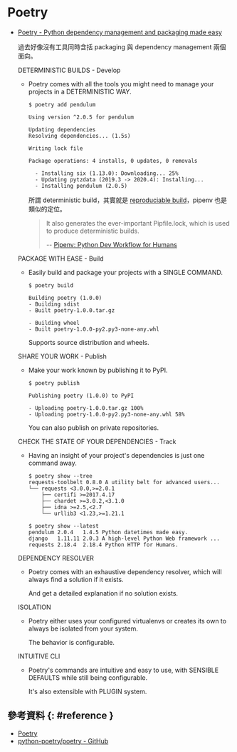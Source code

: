 # Poetry

  - [Poetry \- Python dependency management and packaging made easy](https://python-poetry.org/)

    過去好像沒有工具同時含括 packaging 與 dependency management 兩個面向。

    DETERMINISTIC BUILDS - Develop

      - Poetry comes with all the tools you might need to manage your projects in a DETERMINISTIC WAY.

            $ poetry add pendulum

            Using version ^2.0.5 for pendulum

            Updating dependencies
            Resolving dependencies... (1.5s)

            Writing lock file

            Package operations: 4 installs, 0 updates, 0 removals

              - Installing six (1.13.0): Downloading... 25%
              - Updating pytzdata (2019.3 -> 2020.4): Installing...
              - Installing pendulum (2.0.5)

        所謂 deterministic build，其實就是 [reproduciable build](https://en.wikipedia.org/wiki/Reproducible_builds)，pipenv 也是類似的定位。

        > It also generates the ever-important Pipfile.lock, which is used to produce deterministic builds.
        >
        > -- [Pipenv: Python Dev Workflow for Humans](https://pipenv.pypa.io/en/latest/)

    PACKAGE WITH EASE - Build

      - Easily build and package your projects with a SINGLE COMMAND.

            $ poetry build

            Building poetry (1.0.0)
            - Building sdist
            - Built poetry-1.0.0.tar.gz

            - Building wheel
            - Built poetry-1.0.0-py2.py3-none-any.whl

        Supports source distribution and wheels.

    SHARE YOUR WORK - Publish

      - Make your work known by publishing it to PyPI.

            $ poetry publish

            Publishing poetry (1.0.0) to PyPI

            - Uploading poetry-1.0.0.tar.gz 100%
            - Uploading poetry-1.0.0-py2.py3-none-any.whl 58%

        You can also publish on private repositories.

    CHECK THE STATE OF YOUR DEPENDENCIES - Track

      - Having an insight of your project's dependencies is just one command away.

            $ poetry show --tree
            requests-toolbelt 0.8.0 A utility belt for advanced users...
            └── requests <3.0.0,>=2.0.1
                ├── certifi >=2017.4.17
                ├── chardet >=3.0.2,<3.1.0
                ├── idna >=2.5,<2.7
                └── urllib3 <1.23,>=1.21.1

            $ poetry show --latest
            pendulum 2.0.4   1.4.5 Python datetimes made easy.
            django   1.11.11 2.0.3 A high-level Python Web framework ...
            requests 2.18.4  2.18.4 Python HTTP for Humans.

    DEPENDENCY RESOLVER

      - Poetry comes with an exhaustive dependency resolver, which will always find a solution if it exists.

        And get a detailed explanation if no solution exists.

    ISOLATION

      - Poetry either uses your configured virtualenvs or creates its own to always be isolated from your system.

        The behavior is configurable.

    INTUITIVE CLI

      - Poetry's commands are intuitive and easy to use, with SENSIBLE DEFAULTS while still being configurable.

        It's also extensible with PLUGIN system.

## 參考資料 {: #reference }

  - [Poetry](https://python-poetry.org/)
  - [python-poetry/poetry - GitHub](https://python-poetry.org/)
